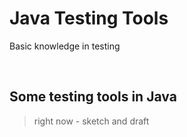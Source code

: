 # Java Testing Tools

Basic knowledge in testing

<br>

## Some testing tools in Java

>  right now - sketch and draft


